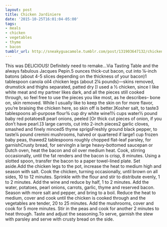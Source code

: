 ```yaml
---
layout: post
title: Chicken Jardiniere
date: '2015-10-25T16:01:04-05:00'
tags:
- meals
- chicken
- vegetables
- thyme
- bacon
tumblr_url: http://sneakyguacamole.tumblr.com/post/131903647132/chicken-jardiniere
---
```

This was DELICIOUS! Definitely need to remake…Via Tasting Table and the always fabulous Jacques Pepin.5 ounces thick-cut bacon, cut into ¼-inch batons (about 4-5 slices depending on the thickness of your bacon)1 tablespoon canola oil4 chicken legs (about 2¼ pounds)—skins removed, drumstick and thighs separated, patted dry [I used a ½ chicken, since I like white meat and my partner likes dark, and all the pieces still cooked through, so feel free to use the pieces you like most, as he describes– bone on, skin removed. While I usually like to keep the skin on for more flavor, you’re braising the chicken here, so skin off is better.]Kosher salt, to taste3 tablespoons all-purpose flour¾ cup dry white wine1½ cups water½ pound baby red potatoes8 pearl onions, peeled [Or thick cut pieces of onion, if you don’t have pearl.]3 large carrots, cut into 2-inch pieces2 garlic cloves, smashed and finely minced5 thyme sprigsFreshly ground black pepper, to taste¼ pound cremini mushrooms, halved or quartered if large1 cup frozen baby peas, thawed2 tablespoons roughly chopped flat-leaf parsley, for garnishCrusty bread, for servingIn a large heavy-bottomed saucepan or Dutch oven, heat the bacon and oil over medium heat. Cook, stirring occasionally, until the fat renders and the bacon is crisp, 8 minutes. Using a slotted spoon, transfer the bacon to a paper towel-lined plate. Set aside.Add the chicken legs to the pot, increase the heat to medium high and season with salt. Cook the chicken, turning occasionally, until brown on all sides, 10 to 12 minutes. Sprinkle with the flour and stir to distribute evenly, 1 to 2 minutes. Add the wine and reduce by half, 1 to 2 minutes. Add the water, potatoes, pearl onions, carrots, garlic, thyme and reserved bacon. Season with more salt and pepper, and bring to a boil. Reduce the heat to medium, cover and cook until the chicken is cooked through and the vegetables are tender, 20 to 25 minutes. Add the mushrooms, cover and cook for 5 more minutes. Stir in the peas and cook for another 2 minutes to heat through. Taste and adjust the seasoning.To serve, garnish the stew with parsley and serve with crusty bread on the side.
